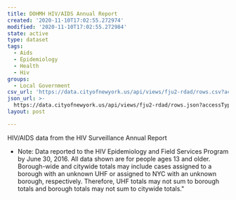 ```yaml
---
title: DOHMH HIV/AIDS Annual Report
created: '2020-11-10T17:02:55.272974'
modified: '2020-11-10T17:02:55.272984'
state: active
type: dataset
tags:
  - Aids
  - Epidemiology
  - Health
  - Hiv
groups:
  - Local Government
csv_url: 'https://data.cityofnewyork.us/api/views/fju2-rdad/rows.csv?accessType=DOWNLOAD'
json_url: >-
  https://data.cityofnewyork.us/api/views/fju2-rdad/rows.json?accessType=DOWNLOAD
layout: post

---
```

HIV/AIDS data from the HIV Surveillance Annual Report</br>
* Note: Data reported to the HIV Epidemiology and Field Services Program by June 30, 2016. All data shown are for people ages 13 and older. Borough-wide and citywide totals may include cases assigned to a borough with an unknown UHF or assigned to NYC with an unknown borough, respectively. Therefore, UHF totals may not sum to borough totals and borough totals may not sum to citywide totals."
